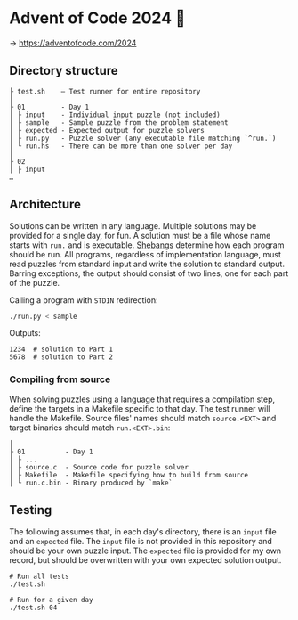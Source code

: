 Advent of Code 2024 🎄
======================

→ https://adventofcode.com/2024


Directory structure
-------------------

```
├ test.sh    — Test runner for entire repository
│
├ 01         - Day 1
│ ├ input    - Individual input puzzle (not included)
│ ├ sample   - Sample puzzle from the problem statement
│ ├ expected - Expected output for puzzle solvers
│ ├ run.py   - Puzzle solver (any executable file matching `^run.`)
│ └ run.hs   - There can be more than one solver per day
│
├ 02
│ ├ input
…
```

Architecture
------------

Solutions can be written in any language. Multiple solutions may be provided for a single day, for fun. A solution must be a file whose name starts with `run.` and is executable. [Shebangs](https://en.wikipedia.org/wiki/Shebang_(Unix)) determine how each program should be run. All programs, regardless of implementation language, must read puzzles from standard input and write the solution to standard output. Barring exceptions, the output should consist of two lines, one for each part of the puzzle.

Calling a program with `STDIN` redirection:

```sh
./run.py < sample
```

Outputs:

```
1234  # solution to Part 1
5678  # solution to Part 2
```

### Compiling from source

When solving puzzles using a language that requires a compilation step, define the targets in a Makefile specific to that day. The test runner will handle the Makefile. Source files' names should match `source.<EXT>` and target binaries should match `run.<EXT>.bin`:

```
│
├ 01          - Day 1
│ ├ ...
│ ├ source.c  - Source code for puzzle solver
│ ├ Makefile  - Makefile specifying how to build from source
│ └ run.c.bin - Binary produced by `make`
```


Testing
-------

The following assumes that, in each day's directory, there is an `input` file and an `expected` file. The `input` file is not provided in this repository and should be your own puzzle input. The `expected` file is provided for my own record, but should be overwritten with your own expected solution output.

```
# Run all tests
./test.sh

# Run for a given day
./test.sh 04
```
